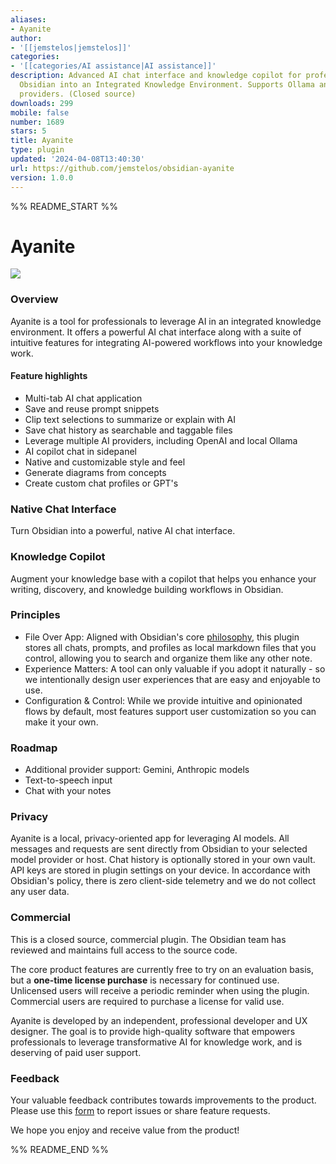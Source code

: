 ```yaml
---
aliases:
- Ayanite
author:
- '[[jemstelos|jemstelos]]'
categories:
- '[[categories/AI assistance|AI assistance]]'
description: Advanced AI chat interface and knowledge copilot for professionals. Turn
  Obsidian into an Integrated Knowledge Environment. Supports Ollama and cloud GPT
  providers. (Closed source)
downloads: 299
mobile: false
number: 1689
stars: 5
title: Ayanite
type: plugin
updated: '2024-04-08T13:40:30'
url: https://github.com/jemstelos/obsidian-ayanite
version: 1.0.0
---
```


%% README_START %%

# Ayanite

<a href="https://obsidian.md/plugins?id=ayanite"><img src="https://img.shields.io/badge/ayanite-v1.0-6c31e3?logo=obsidian&style=for-the-badge"></a><br>

### Overview

Ayanite is a tool for professionals to leverage AI in an integrated knowledge environment. It offers a powerful AI chat interface along with a suite of intuitive features for integrating AI-powered workflows into your knowledge work.

#### Feature highlights

-   Multi-tab AI chat application
-   Save and reuse prompt snippets
-   Clip text selections to summarize or explain with AI
-   Save chat history as searchable and taggable files
-   Leverage multiple AI providers, including OpenAI and local Ollama
-   AI copilot chat in sidepanel
-   Native and customizable style and feel
-   Generate diagrams from concepts
-   Create custom chat profiles or GPT's

### Native Chat Interface

Turn Obsidian into a powerful, native AI chat interface.

### Knowledge Copilot

Augment your knowledge base with a copilot that helps you enhance your writing, discovery, and knowledge building workflows in Obsidian.

### Principles

-   File Over App: Aligned with Obsidian's core [philosophy](https://stephango.com/file-over-app), this plugin stores all chats, prompts, and profiles as local markdown files that you control, allowing you to search and organize them like any other note.
-   Experience Matters: A tool can only valuable if you adopt it naturally - so we intentionally design user experiences that are easy and enjoyable to use.
-   Configuration & Control: While we provide intuitive and opinionated flows by default, most features support user customization so you can make it your own.

### Roadmap

-   Additional provider support: Gemini, Anthropic models
-   Text-to-speech input
-   Chat with your notes

### Privacy

Ayanite is a local, privacy-oriented app for leveraging AI models. All messages and requests are sent directly from Obsidian to your selected model provider or host. Chat history is optionally stored in your own vault. API keys are stored in plugin settings on your device. In accordance with Obsidian's policy, there is zero client-side telemetry and we do not collect any user data.

### Commercial

This is a closed source, commercial plugin. The Obsidian team has reviewed and maintains full access to the source code.

The core product features are currently free to try on an evaluation basis, but a **one-time license purchase** is necessary for continued use. Unlicensed users will receive a periodic reminder when using the plugin. Commercial users are required to purchase a license for valid use.

Ayanite is developed by an independent, professional developer and UX designer. The goal is to provide high-quality software that empowers professionals to leverage transformative AI for knowledge work, and is deserving of paid user support.

### Feedback

Your valuable feedback contributes towards improvements to the product. Please use this [form](https://forms.gle/iLPTre4YNtRAtops9) to report issues or share feature requests.

We hope you enjoy and receive value from the product!


%% README_END %%